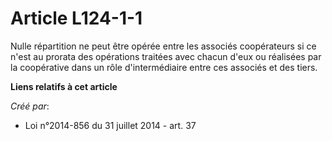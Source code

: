 # Article L124-1-1

Nulle répartition ne peut être opérée entre les associés coopérateurs si ce n'est au prorata des opérations traitées avec
chacun d'eux ou réalisées par la coopérative dans un rôle d'intermédiaire entre ces associés et des tiers.

**Liens relatifs à cet article**

_Créé par_:

  - Loi n°2014-856 du 31 juillet 2014 - art. 37
